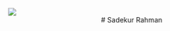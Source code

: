 <div>
  <img src="https://i.ibb.co/yd7dM8W/Screenshot-2024-07-01-235504.png"/>
</div>

<div style="text-align: center;">
  # Sadekur Rahman
</div>
